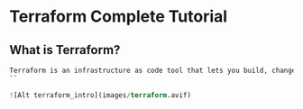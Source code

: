 # Terraform Complete Tutorial

## What is Terraform?

```Terraform
Terraform is an infrastructure as code tool that lets you build, change, and version infrastructure safely and efficiently. This includes low-level components like compute instances, storage, and networking; and high-level components like DNS entries and SaaS features.
``

![Alt terraform_intro](images/terraform.avif)

